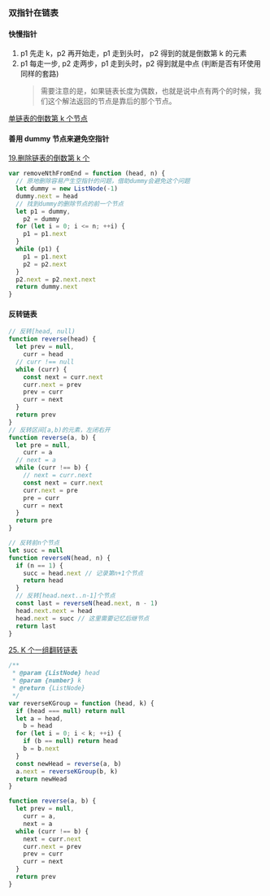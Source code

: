### 双指针在链表

#### 快慢指针

1. p1 先走 k，p2 再开始走，p1 走到头时， p2 得到的就是倒数第 k 的元素
2. p1 每走一步, p2 走两步，p1 走到头时，p2 得到就是中点 (判断是否有环使用同样的套路)
   > 需要注意的是，如果链表长度为偶数，也就是说中点有两个的时候，我们这个解法返回的节点是靠后的那个节点。

[单链表的倒数第 k 个节点](https://leetcode.cn/problems/lian-biao-zhong-dao-shu-di-kge-jie-dian-lcof/)

#### 善用 dummy 节点来避免空指针

[19.删除链表的倒数第 k 个](https://leetcode.cn/problems/remove-nth-node-from-end-of-list/)

```js
var removeNthFromEnd = function (head, n) {
  // 原地删除容易产生空指针的问题，借助dummy会避免这个问题
  let dummy = new ListNode(-1)
  dummy.next = head
  // 找到dummy的删除节点的前一个节点
  let p1 = dummy,
    p2 = dummy
  for (let i = 0; i <= n; ++i) {
    p1 = p1.next
  }
  while (p1) {
    p1 = p1.next
    p2 = p2.next
  }
  p2.next = p2.next.next
  return dummy.next
}
```

#### 反转链表

```js
// 反转[head, null)
function reverse(head) {
  let prev = null,
    curr = head
  // curr !== null
  while (curr) {
    const next = curr.next
    curr.next = prev
    prev = curr
    curr = next
  }
  return prev
}
// 反转区间[a,b)的元素，左闭右开
function reverse(a, b) {
  let pre = null,
    curr = a
  // next = a
  while (curr !== b) {
    // next = curr.next
    const next = curr.next
    curr.next = pre
    pre = curr
    curr = next
  }
  return pre
}

// 反转前n个节点
let succ = null
function reverseN(head, n) {
  if (n == 1) {
    succ = head.next // 记录第n+1个节点
    return head
  }
  // 反转[head.next..n-1]个节点
  const last = reverseN(head.next, n - 1)
  head.next.next = head
  head.next = succ // 这里需要记忆后继节点
  return last
}
```

[25. K 个一组翻转链表](https://leetcode.cn/problems/reverse-nodes-in-k-group/)

```js
/**
 * @param {ListNode} head
 * @param {number} k
 * @return {ListNode}
 */
var reverseKGroup = function (head, k) {
  if (head === null) return null
  let a = head,
    b = head
  for (let i = 0; i < k; ++i) {
    if (b == null) return head
    b = b.next
  }
  const newHead = reverse(a, b)
  a.next = reverseKGroup(b, k)
  return newHead
}

function reverse(a, b) {
  let prev = null,
    curr = a,
    next = a
  while (curr !== b) {
    next = curr.next
    curr.next = prev
    prev = curr
    curr = next
  }
  return prev
}
```
